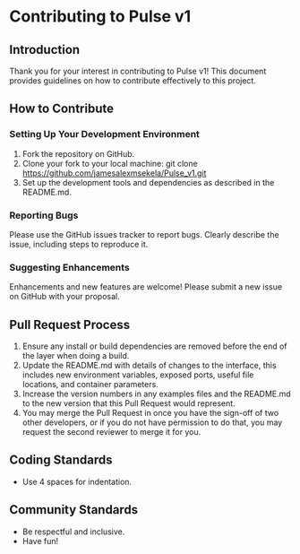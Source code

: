 # Contributing to Pulse v1

## Introduction
Thank you for your interest in contributing to Pulse v1! This document provides guidelines on how to contribute effectively to this project.

## How to Contribute
### Setting Up Your Development Environment
1. Fork the repository on GitHub.
2. Clone your fork to your local machine: git clone https://github.com/jamesalexmsekela/Pulse_v1.git
3. Set up the development tools and dependencies as described in the README.md.

### Reporting Bugs
Please use the GitHub issues tracker to report bugs. Clearly describe the issue, including steps to reproduce it.

### Suggesting Enhancements
Enhancements and new features are welcome! Please submit a new issue on GitHub with your proposal.

## Pull Request Process
1. Ensure any install or build dependencies are removed before the end of the layer when doing a build.
2. Update the README.md with details of changes to the interface, this includes new environment variables, exposed ports, useful file locations, and container parameters.
3. Increase the version numbers in any examples files and the README.md to the new version that this Pull Request would represent.
4. You may merge the Pull Request in once you have the sign-off of two other developers, or if you do not have permission to do that, you may request the second reviewer to merge it for you.

## Coding Standards
- Use 4 spaces for indentation.

## Community Standards
- Be respectful and inclusive.
- Have fun!

